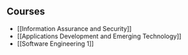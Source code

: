 ## Courses
- [[Information Assurance and Security]]
- [[Applications Development and Emerging Technology]]
- [[Software Engineering 1]]

